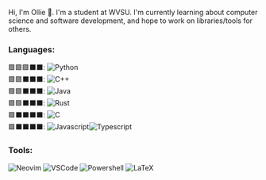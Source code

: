 Hi, I'm Ollie 👋. I'm a student at WVSU. I'm currently learning about computer science and software development, and hope to work on libraries/tools for others.

### Languages:
🟩🟩🟩⬛⬛: ![Python](https://img.shields.io/badge/Python-FFD43B?&logo=python&logoColor=blue)\
🟩🟩⬛⬛⬛: ![C++](https://img.shields.io/badge/C%2B%2B-00599C?&logo=c%2B%2B&logoColor=white)\
🟩🟩⬛⬛⬛: ![Java](https://img.shields.io/badge/Java-black&logo=java&logoColor=white)\
🟩🟩⬛⬛⬛: ![Rust](https://img.shields.io/badge/Rust-black?&logo=rust&logoColor=#E57324)\
🟩⬛⬛⬛⬛: ![C](https://img.shields.io/badge/C-00599C?&logo=c&logoColor=white) \
🟩⬛⬛⬛⬛: ![Javascript](https://img.shields.io/badge/JavaScript-323330?&logo=javascript&logoColor=F7DF1E)![Typescript](https://img.shields.io/badge/TypeScript-007ACC?&logo=typescript&logoColor=white)

### Tools:
![Neovim](https://img.shields.io/badge/NeoVim-%2357A143.svg?&style=for-the-badge&logo=neovim&logoColor=white)
![VSCode](https://img.shields.io/badge/VSCode-0078D4?style=for-the-badge&logo=visualstudiocode&logoColor=white)
![Powershell](https://img.shields.io/badge/Powershell-black?&style=for-the-badge&logo=powershell&logoColor=lightgray)
![LaTeX](https://img.shields.io/badge/LaTeX-47A141?style=for-the-badge&logo=LaTeX&logoColor=white)

<!---
OliverLadoresWVSU/OliverLadoresWVSU is a ✨ special ✨ repository because its `README.md` (this file) appears on your GitHub profile.
You can click the Preview link to take a look at your changes.
--->
